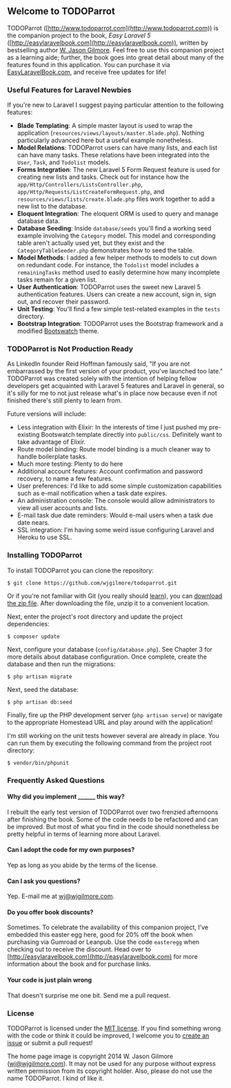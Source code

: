 ## Welcome to TODOParrot

TODOParrot ([http://www.todoparrot.com](http://www.todoparrot.com)) is the companion project to the book, *Easy Laravel 5* ([http://easylaravelbook.com](http://easylaravelbook.com)), written by bestselling author [W. Jason Gilmore](http://wjgilmore.com). Feel free to use this companion project as a learning aide; further, the book goes into great detail about many of the features found in this application. You can purchase it via [EasyLaravelBook.com](http://easylaravelbook.com), and receive free updates for life!

### Useful Features for Laravel Newbies 

If you're new to Laravel I suggest paying particular attention to the following features:

* **Blade Templating**: A simple master layout is used to wrap the application (`resources/views/layouts/master.blade.php`). Nothing particularly advanced here but a useful example nonetheless.
* **Model Relations**: TODOParrot users can have many lists, and each list can have many tasks. These relations have been integrated into the `User`, `Task`, and `Todolist` models.
* **Forms Integration**: The new Laravel 5 Form Request feature is used for creating new lists and tasks. Check out for instance how the `app/Http/Controllers/ListsController.php`, `app/Http/Requests/ListCreateFormRequest.php`, and `resources/views/lists/create.blade.php` files work together to add a new list to the database.
* **Eloquent Integration**: The eloquent ORM is used to query and manage database data.
* **Database Seeding**: Inside `database/seeds` you'll find a working seed example involving the `Category` model. This model and corresponding table aren't actually used yet, but they exist and the `CategoryTableSeeder.php` demonstrates how to seed the table.
* **Model Methods**: I added a few helper methods to models to cut down on redundant code. For instance, the `Todolist` model includes a `remainingTasks` method used to easily determine how many incomplete tasks remain for a given list.
* **User Authentication**: TODOParrot uses the sweet new Laravel 5 authentication features. Users can create a new account, sign in, sign out, and recover their password.
* **Unit Testing**: You'll find a few simple test-related examples in the `tests` directory.
* **Bootstrap Integration**: TODOParrot uses the Bootstrap framework and a modified [Bootswatch](http://bootswatch.com/) theme.
 
### TODOParrot is Not Production Ready

As LinkedIn founder Reid Hoffman famously said, "If you are not embarrassed by the first version of your product, you've launched too late." TODOParrot was created solely with the intention of helping fellow developers get acquainted with Laravel 5 features and Laravel in general, so it's silly for me to not just release what's in place now because even if not finished there's still plenty to learn from.

Future versions will include:

* Less integration with Elixir: In the interests of time I just pushed my pre-existing Bootswatch template directly into `public/css`. Definitely want to take advantage of Elixir.
* Route model binding: Route model binding is a much cleaner way to handle boilerplate tasks.
* Much more testing: Plenty to do here
* Additional account features: Account confirmation and password recovery, to name a few features.
* User preferences: I'd like to add some simple customization capabilities such as e-mail notification when a task date expires.
* An administration console: The console would allow administrators to view all user accounts and lists.
* E-mail task due date reminders: Would e-mail users when a task due date nears.
* SSL integration: I'm having some weird issue configuring Laravel and Heroku to use SSL.

### Installing TODOParrot

To install TODOParrot you can clone the repository:

    $ git clone https://github.com/wjgilmore/todoparrot.git 

Or if you're not familiar with Git (you really should [learn](https://try.github.io)), you can [download the zip file](https://github.com/wjgilmore/todoparrot/archive/master.zip). After downloading the file, unzip it to a convenient location.

Next, enter the project's root directory and update the project dependencies:

    $ composer update

Next, configure your database (`config/database.php`). See Chapter 3 for more details about database configuration. Once complete, create the database and then run the migrations:

	$ php artisan migrate

Next, seed the database:

	$ php artisan db:seed

Finally, fire up the PHP development server (`php artisan serve`) or navigate to the appropriate Homestead URL and play around with the application!

I'm still working on the unit tests however several are already in place. You can run them by executing the following command from the project root directory:

    $ vendor/bin/phpunit

### Frequently Asked Questions

#### Why did you implement ______ this way?

I rebuilt the early test version of TODOParrot over two frenzied afternoons after finishing the book. Some of the code needs to be refactored and can be improved. But most of what you find in the code should nonetheless be pretty helpful in terms of learning more about Laravel.

#### Can I adopt the code for my own purposes?

Yep as long as you abide by the terms of the license.

#### Can I ask you questions?

Yep. E-mail me at wj@wjgilmore.com.

#### Do you offer book discounts?

Sometimes. To celebrate the availability of this companion project, I've embedded this easter egg here, good for 20% off the book when purchasing via Gumroad or Leanpub. Use the code `easteregg` when checking out to receive the discount. Head over to [http://easylaravelbook.com](http://easylaravelbook.com) for more information about the book and for purchase links.

#### Your code is just plain wrong

That doesn't surprise me one bit. Send me a pull request.

### License

TODOParrot is licensed under the [MIT license](http://opensource.org/licenses/MIT). If you find something wrong with the code or think it could be improved, I welcome you to [create an issue](https://github.com/wjgilmore/todoparrot/issues) or submit a pull request!

The home page image is copyright 2014 W. Jason Gilmore (wj@wjgilmore.com). It may not be used for any purpose without express written permission from its copyright holder. Also, please do not use the name TODOParrot. I kind of like it.

